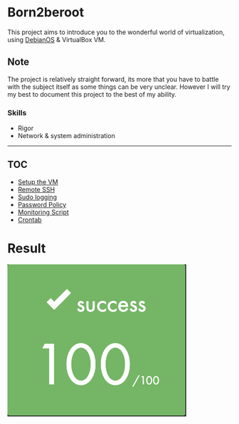 # Born2beroot
This project aims to introduce you to the wonderful world of virtualization,
using [DebianOS](https://www.debian.org/) & VirtualBox VM.

## Note
The project is relatively straight forward, its more that you have to battle with the subject itself as some things can be very unclear. However I will try my best to document this project to the best of my ability.

### Skills
- Rigor
- Network & system administration

---

## TOC

- [Setup the VM](/docs/setup/index.md)
- [Remote SSH](/docs/ssh/index.md)
- [Sudo logging](/docs/sudo_log/index.md)
- [Password Policy](/docs/pam/index.md)
- [Monitoring Script](/docs/montoring/index.md)
- [Crontab](/docs/crontab/index.md)

# Result

![Crontab](/images/Result.png)
